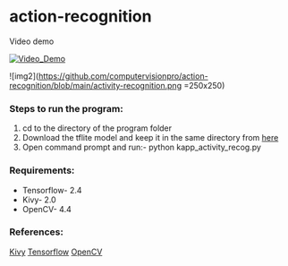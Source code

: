 # action-recognition

Video demo

[![Video_Demo](https://img.youtube.com/vi/2e0dKyALA-w/0.jpg)](https://www.youtube.com/watch?v=2e0dKyALA-w)

![img2](https://github.com/computervisionpro/action-recognition/blob/main/activity-recognition.png =250x250)


### Steps to run the program:

1. cd to the directory of the program folder
2. Download the tflite model and keep it in the same directory from [here](https://drive.google.com/file/d/1HVZAp7QSxF_5gSLR5zRKOP54q4mg1rU7/view?usp=sharing)
3. Open command prompt and run:- python kapp_activity_recog.py



### Requirements:

- Tensorflow- 2.4
- Kivy- 2.0
- OpenCV- 4.4


### References:

[Kivy](http://inclem.net/pages/kivy-crash-course/)
[Tensorflow](https://www.tensorflow.org/lite)
[OpenCV](https://www.pyimagesearch.com/)
